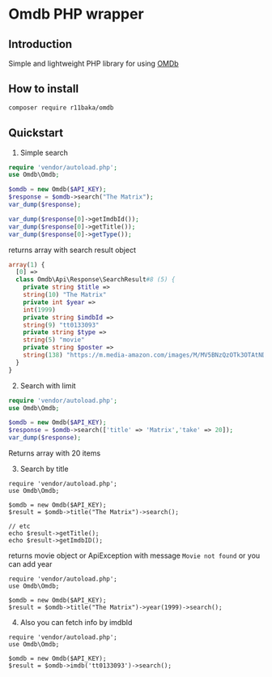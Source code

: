 # Omdb PHP wrapper

## Introduction

Simple and lightweight PHP library for using [OMDb](http://www.omdbapi.com/)

## How to install

```bash
composer require r11baka/omdb
```

## Quickstart

1. Simple search

```php
require 'vendor/autoload.php';
use Omdb\Omdb;

$omdb = new Omdb($API_KEY);
$response = $omdb->search("The Matrix");
var_dump($response);

var_dump($response[0]->getImdbId());
var_dump($response[0]->getTitle());
var_dump($response[0]->getType());
```

returns array with search result object

```php
array(1) {
  [0] =>
  class Omdb\Api\Response\SearchResult#8 (5) {
    private string $title =>
    string(10) "The Matrix"
    private int $year =>
    int(1999)
    private string $imdbId =>
    string(9) "tt0133093"
    private string $type =>
    string(5) "movie"
    private string $poster =>
    string(138) "https://m.media-amazon.com/images/M/MV5BNzQzOTk3OTAtNDQ0Zi00ZTVkLWI0MTEtMDllZjNkYzNjNTc4L2ltYWdlXkEyXkFqcGdeQXVyNjU0OTQ0OTY@._V1_SX300.jpg"
  }
}
```

2. Search with limit

```php
require 'vendor/autoload.php';
use Omdb\Omdb;

$omdb = new Omdb($API_KEY);
$response = $omdb->search(['title' => 'Matrix','take' => 20]);
var_dump($response);
```

Returns array with 20 items

3. Search by title

```injectablephp
require 'vendor/autoload.php';
use Omdb\Omdb;

$omdb = new Omdb($API_KEY);
$result = $omdb->title("The Matrix")->search();

// etc
echo $result->getTitle();
echo $result->getImdbID();
```

returns movie object or ApiException with message  `Movie not found`
or you can add year

```injectablephp
require 'vendor/autoload.php';
use Omdb\Omdb;

$omdb = new Omdb($API_KEY);
$result = $omdb->title("The Matrix")->year(1999)->search();
```

4. Also you can fetch info by imdbId

```injectablephp
require 'vendor/autoload.php';
use Omdb\Omdb;

$omdb = new Omdb($API_KEY);
$result = $omdb->imdb('tt0133093')->search();
```
